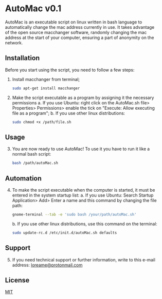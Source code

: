 # AutoMac v0.1

AutoMac is an executable script on linux written in bash language to automatically change the mac address currently in use. It takes advantage of the open source macchanger software, randomly changing the mac address at the start of your computer, ensuring a part of anonymity on the network.

## Installation

Before you start using the script, you need to follow a few steps:

1. Install macchanger from terminal;
    ```bash
    sudo apt-get install macchanger
    ```
2. Make the script executable as a program by assigning it the necessary permissions
   a. If you use Ubuntu: right click on the AutoMac.sh file> Properties> Permissions> enable the tick on "Execute: Allow executing file as a program";
   b. If you use other linux distributions: 
   ```bash
   sudo chmod +x /path/file.sh
   ```
## Usage

3. You are now ready to use AutoMac! To use it you have to run it like a normal bash script: 
   ```bash
   bash /path/autoMac.sh
   ```
## Automation
4. To make the script executable when the computer is started, it must be entered in the system startup list: 
   a. If you use Ubuntu: Search Startup Application> Add> Enter a name and this command by changing the file path: 
   ```bash
   gnome-terminal --tab -e 'sudo bash /your/path/autoMac.sh'
   ```
   b. If you use other linux distributions, use this command on the terminal: 
   ```bash
   sudo update-rc.d /etc/init.d/autoMac.sh defaults
   ```
## Support
5. If you need technical support or further information, write to this e-mail address: loreame@protonmail.com

## License
[MIT](http://ftp.gnu.org/gnu/bash/)
